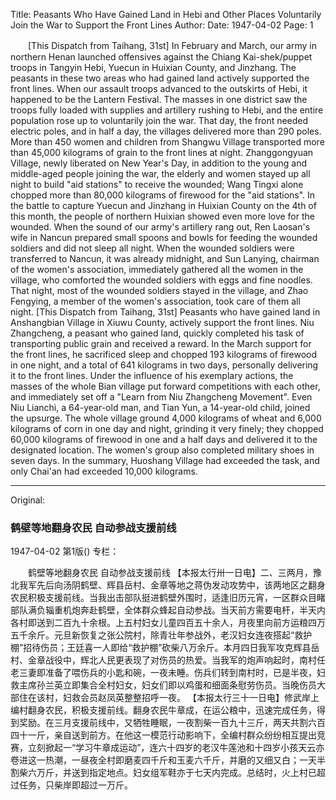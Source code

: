 Title: Peasants Who Have Gained Land in Hebi and Other Places Voluntarily Join the War to Support the Front Lines
Author:
Date: 1947-04-02
Page: 1

　　[This Dispatch from Taihang, 31st] In February and March, our army in northern Henan launched offensives against the Chiang Kai-shek/puppet troops in Tangyin Hebi, Yuecun in Huixian County, and Jinzhang. The peasants in these two areas who had gained land actively supported the front lines. When our assault troops advanced to the outskirts of Hebi, it happened to be the Lantern Festival. The masses in one district saw the troops fully loaded with supplies and artillery rushing to Hebi, and the entire population rose up to voluntarily join the war. That day, the front needed electric poles, and in half a day, the villages delivered more than 290 poles. More than 450 women and children from Shangwu Village transported more than 45,000 kilograms of grain to the front lines at night. Zhanggongyuan Village, newly liberated on New Year's Day, in addition to the young and middle-aged people joining the war, the elderly and women stayed up all night to build "aid stations" to receive the wounded; Wang Tingxi alone chopped more than 80,000 kilograms of firewood for the "aid stations". In the battle to capture Yuecun and Jinzhang in Huixian County on the 4th of this month, the people of northern Huixian showed even more love for the wounded. When the sound of our army's artillery rang out, Ren Laosan's wife in Nancun prepared small spoons and bowls for feeding the wounded soldiers and did not sleep all night. When the wounded soldiers were transferred to Nancun, it was already midnight, and Sun Lanying, chairman of the women's association, immediately gathered all the women in the village, who comforted the wounded soldiers with eggs and fine noodles. That night, most of the wounded soldiers stayed in the village, and Zhao Fengying, a member of the women's association, took care of them all night.
    [This Dispatch from Taihang, 31st] Peasants who have gained land in Anshangbian Village in Xiuwu County, actively support the front lines. Niu Zhangcheng, a peasant who gained land, quickly completed his task of transporting public grain and received a reward. In the March support for the front lines, he sacrificed sleep and chopped 193 kilograms of firewood in one night, and a total of 641 kilograms in two days, personally delivering it to the front lines. Under the influence of his exemplary actions, the masses of the whole Bian village put forward competitions with each other, and immediately set off a "Learn from Niu Zhangcheng Movement". Even Niu Lianchi, a 64-year-old man, and Tian Yun, a 14-year-old child, joined the upsurge. The whole village ground 4,000 kilograms of wheat and 6,000 kilograms of corn in one day and night, grinding it very finely; they chopped 60,000 kilograms of firewood in one and a half days and delivered it to the designated location. The women's group also completed military shoes in seven days. In the summary, Huoshang Village had exceeded the task, and only Chai'an had exceeded 10,000 kilograms.



<hr /> 

Original: 


### 鹤壁等地翻身农民  自动参战支援前线

1947-04-02
第1版()
专栏：

　　鹤壁等地翻身农民
    自动参战支援前线
    【本报太行卅一日电】二、三两月，豫北我军先后向汤阴鹤壁、辉县岳村、金章等地之蒋伪发动攻势中，该两地区之翻身农民积极支援前线。当我出击部队挺进鹤壁外围时，适逢旧历元宵，一区群众目睹部队满负辎重机炮奔赴鹤壁，全体群众蜂起自动参战。当天前方需要电杆，半天内各村即送到二百九十余根。上五村妇女儿童四百五十余人，月夜里向前方运粮四万五千余斤。元旦新恢复之张公院村，除青壮年参战外，老汉妇女连夜搭起“救护棚”招待伤员；王廷喜一人即给“救护棚”砍柴八万余斤。本月四日我军攻克辉县岳村、金章战役中，辉北人民更表现了对伤员的热爱。当我军的炮声响起时，南村任老三妻即准备了喂伤兵的小匙和碗，一夜未睡。伤兵们转到南村时，已是半夜，妇救主席孙兰英立即集合全村妇女，妇女们即以鸡蛋和细面条慰劳伤员。当晚伤员大部住在该村，妇救会员赵凤英整整招呼一夜。
    【本报太行三十一日电】修武岸上编村翻身农民，积极支援前线。翻身农民牛章成，在运公粮中，迅速完成任务，得到奖励。在三月支援前线中，又牺牲睡眠，一夜割柴一百九十三斤，两天共割六百四十一斤，亲自送到前方。在他这一模范行动影响下，全编村群众纷纷相互提出竞赛，立刻掀起一“学习牛章成运动”，连六十四岁的老汉牛莲池和十四岁小孩天云亦卷进这一热潮，一昼夜全村即磨麦四千斤和玉麦六千斤，并磨的又细又白；一天半割柴六万斤，并送到指定地点。妇女组军鞋亦于七天内完成。总结时，火上村已超过任务，只柴岸即超过一万斤。
